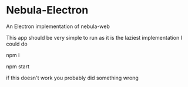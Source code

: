 # Nebula-Electron
An Electron implementation of nebula-web

This app should be very simple to run as it is the laziest implementation I could do

npm i

npm start

if this doesn't work you probably did something wrong
